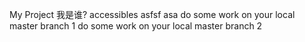 My Project
我是谁?
accessibles
asfsf
asa
do some work on your local master branch 1
do some work on your local master branch 2